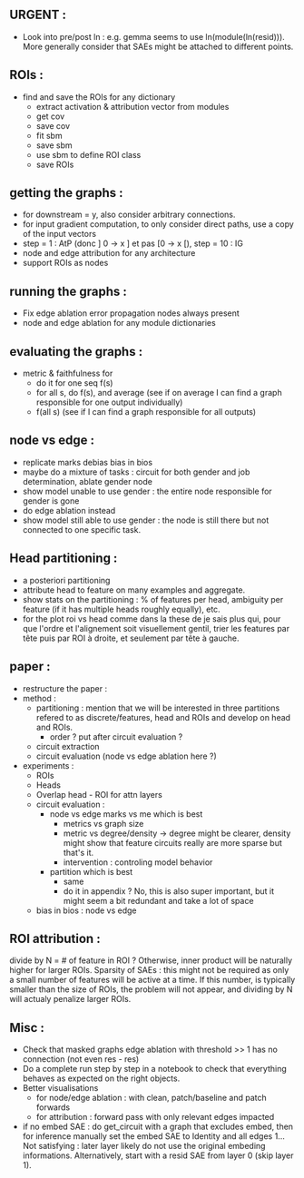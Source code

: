 ## URGENT :
- Look into pre/post ln : e.g. gemma seems to use ln(module(ln(resid))). More generally consider that SAEs might be attached to different points.

## ROIs :
- find and save the ROIs for any dictionary
    - extract activation & attribution vector from modules
    - get cov
    - save cov
    - fit sbm
    - save sbm
    - use sbm to define ROI class
    - save ROIs

## getting the graphs :
- for downstream = y, also consider arbitrary connections.
- for input gradient computation, to only consider direct paths, use a copy of the input vectors
- step = 1 : AtP (donc ] 0 -> x ] et pas [0 -> x [), step = 10 : IG
- node and edge attribution for any architecture
- support ROIs as nodes

## running the graphs :
- Fix edge ablation error propagation nodes always present
- node and edge ablation for any module dictionaries

## evaluating the graphs :
- metric & faithfulness for
    - do it for one seq f(s)
    - for all s, do f(s), and average (see if on average I can find a graph responsible for one output individually)
    - f(all s) (see if I can find a graph responsible for all outputs)

## node vs edge :
- replicate marks debias bias in bios
- maybe do a mixture of tasks : circuit for both gender and job determination, ablate gender node
- show model unable to use gender : the entire node responsible for gender is gone
- do edge ablation instead
- show model still able to use gender : the node is still there but not connected to one specific task.

## Head partitioning :
- a posteriori partitioning
- attribute head to feature on many examples and aggregate.
- show stats on the partitioning : % of features per head, ambiguity per feature (if it has multiple heads roughly equally), etc.
- for the plot roi vs head comme dans la these de je sais plus qui, pour que l'ordre et l'alignement soit visuellement gentil, trier les features par tête puis par ROI à droite, et seulement par tête à gauche.

## paper :
- restructure the paper :
- method :
    - partitioning : mention that we will be interested in three partitions refered to as discrete/features, head and ROIs and develop on head and ROIs.
        - order ? put after circuit evaluation ?
    - circuit extraction
    - circuit evaluation (node vs edge ablation here ?)
- experiments :
    - ROIs
    - Heads
    - Overlap head - ROI for attn layers
    - circuit evaluation :
        - node vs edge marks vs me which is best
            - metrics vs graph size
            - metric vs degree/density -> degree might be clearer, density might show that feature circuits really are more sparse but that's it.
            - intervention : controling model behavior
        - partition which is best
            - same
            - do it in appendix ? No, this is also super important, but it might seem a bit redundant and take a lot of space
    - bias in bios : node vs edge

## ROI attribution :

divide by N = # of feature in ROI ? Otherwise, inner product will be naturally higher for larger ROIs.
Sparsity of SAEs : this might not be required as only a small number of features will be active at a time. If this number, is typically smaller than the size of ROIs, the problem will not appear, and dividing by N will actualy penalize larger ROIs.

## Misc :
- Check that masked graphs edge ablation with threshold >> 1 has no connection (not even res - res)
- Do a complete run step by step in a notebook to check that everything behaves as expected on the right objects.
- Better visualisations
    - for node/edge ablation : with clean, patch/baseline and patch forwards
    - for attribution : forward pass with only relevant edges impacted
- if no embed SAE : do get_circuit with a graph that excludes embed, then for inference manually set the embed SAE to Identity and all edges 1... Not satisfying : later layer likely do not use the original embeding informations. Alternatively, start with a resid SAE from layer 0 (skip layer 1).